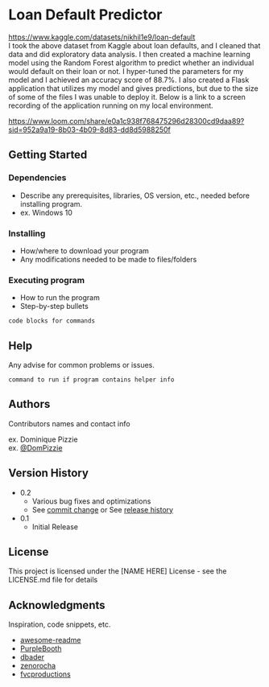 # Loan Default Predictor

https://www.kaggle.com/datasets/nikhil1e9/loan-default <br />
I took the above dataset from Kaggle about loan defaults, and I cleaned that data and did exploratory data analysis. I then created a machine learning model using the Random Forest algorithm to predict whether an individual would default on their loan or not. I hyper-tuned the parameters for my model and I achieved an accuracy score of 88.7%. I also created a Flask application that utilizes my model and gives predictions, but due to the size of some of the files I was unable to deploy it. Below is a link to a screen recording of the application running on my local environment. <br />

https://www.loom.com/share/e0a1c938f768475296d28300cd9daa89?sid=952a9a19-8b03-4b09-8d83-dd8d5988250f

## Getting Started

### Dependencies

* Describe any prerequisites, libraries, OS version, etc., needed before installing program.
* ex. Windows 10

### Installing

* How/where to download your program
* Any modifications needed to be made to files/folders

### Executing program

* How to run the program
* Step-by-step bullets
```
code blocks for commands
```

## Help

Any advise for common problems or issues.
```
command to run if program contains helper info
```

## Authors

Contributors names and contact info

ex. Dominique Pizzie  
ex. [@DomPizzie](https://twitter.com/dompizzie)

## Version History

* 0.2
    * Various bug fixes and optimizations
    * See [commit change]() or See [release history]()
* 0.1
    * Initial Release

## License

This project is licensed under the [NAME HERE] License - see the LICENSE.md file for details

## Acknowledgments

Inspiration, code snippets, etc.
* [awesome-readme](https://github.com/matiassingers/awesome-readme)
* [PurpleBooth](https://gist.github.com/PurpleBooth/109311bb0361f32d87a2)
* [dbader](https://github.com/dbader/readme-template)
* [zenorocha](https://gist.github.com/zenorocha/4526327)
* [fvcproductions](https://gist.github.com/fvcproductions/1bfc2d4aecb01a834b46)

